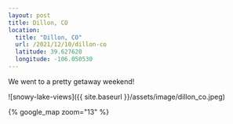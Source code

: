 ```yaml
---
layout: post
title: Dillon, CO
location:
  title: "Dillon, CO"
  url: /2021/12/10/dillon-co
  latitude: 39.627620
  longitude: -106.050530
---
```


We went to a pretty getaway weekend!

![snowy-lake-views]({{ site.baseurl }}/assets/image/dillon_co.jpeg)

{% google_map 
    zoom="13" %}